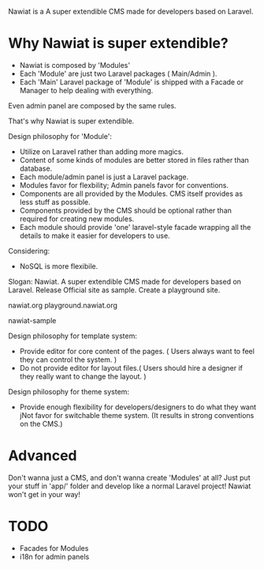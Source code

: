 Nawiat is a A super extendible CMS made for developers based on Laravel.

# Why Nawiat is super extendible?
* Nawiat is composed by 'Modules'
* Each 'Module' are just two Laravel packages ( Main/Admin ).
* Each 'Main' Laravel package of 'Module' is shipped with a Facade or Manager to help dealing with everything.

Even admin panel are composed by the same rules.

That's why Nawiat is super extendible.

Design philosophy for 'Module':
* Utilize on Laravel rather than adding more magics.
* Content of some kinds of modules are better stored in files rather than database.
* Each module/admin panel is just a Laravel package.
* Modules favor for flexbility; Admin panels favor for conventions.
* Components are all provided by the Modules. CMS itself provides as less stuff as possible.
* Components provided by the CMS should be optional rather than required for creating new modules.
* Each module should provide 'one' laravel-style facade wrapping all the details to make it easier for developers to use.

Considering:
* NoSQL is more flexibile.

Slogan: Nawiat. A super extendible CMS made for developers based on Laravel.
Release Official site as sample.
Create a playground site.

nawiat.org
playground.nawiat.org

nawiat-sample

Design philosophy for template system:
* Provide editor for core content of the pages. ( Users always want to feel they can control the system. )
* Do not provide editor for layout files.( Users should hire a designer if they really want to change the layout. )

Design philosophy for theme system:
* Provide enough flexibility for developers/designers to do what they want
jNot favor for switchable theme system. (It results in strong conventions on the CMS.)

# Advanced
Don't wanna just a CMS, and don't wanna create 'Modules' at all?
Just put your stuff in 'app/' folder and develop like a normal Laravel project!
Nawiat won't get in your way!

# TODO
* Facades for Modules
* i18n for admin panels
